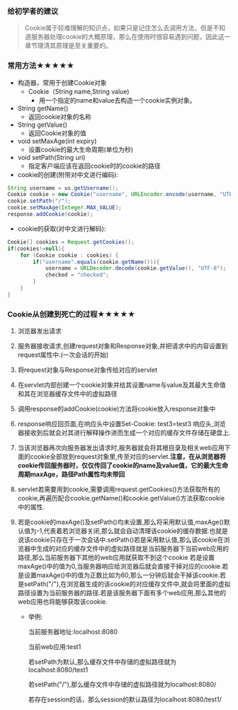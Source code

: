 ### 给初学者的建议

> Cookie属于较难理解的知识点，如果只是记住怎么去调用方法，但是不知道服务器处理cookie的大概原理，那么在使用时很容易遇到问题，因此这一章节理清其原理是至关重要的。

### 常用方法★★★★★

* 构造器，常用于创建Cookie对象
  * Cookie（String name,String value)
    * 用一个指定的name和value去构造一个cookie实例对象。
* String getName()
  * 返回cookie对象的名称
* String getValue()
  * 返回Cookie对象的值
* void setMaxAge(int expiry)
  * 设置cookie的最大生命周期(单位为秒)
* void setPath(String uri)
  * 指定客户端应该在返回cookie时的cookie的路径
* cookie的创建(附带对中文进行编码):

```java
String username = us.getUsername();
Cookie cookie = new Cookie("username", URLEncoder.encode(username, "UTF-8") );//对中文进行转码
cookie.setPath("/");
cookie.setMaxAge(Integer.MAX_VALUE);
response.addCookie(cookie);
```

* cookie的获取(对中文进行解码):

```java
Cookie[] cookies = Request.getCookies();
if(cookies!=null){
	for (Cookie cookie : cookies) {
		if("username".equals(cookie.getName())){
			username = URLDecoder.decode(cookie.getValue(), "UTF-8");
			checked = "checked";
		}
	}
}
```
### Cookie从创建到死亡的过程★★★★★

1. 浏览器发出请求

2. 服务器接收请求,创建request对象和Response对象,并把请求中的内容设置到request属性中.(一次会话的开始)

3. 将request对象与Response对象传给对应的servlet

4. 在servlet内部创建一个cookie对象并给其设置name与value及其最大生命值和其在浏览器缓存文件中的虚拟路径

5. 调用response的addCookie(cookie)方法将cookie放入response对象中

6. response响应回页面,在响应头中设置Set-Cookie: test3=test3 响应头,浏览器接收到后就会对其进行解释操作进而生成一个对应的缓存文件存储在硬盘上.

7. 当该浏览器再次向服务器发出请求时,服务器就会将其根目录及相关web应用下面的cookie全部放到request对象里,传至对应的servlet.**注意，在从浏览器将cookie传回服务器时，仅仅传回了cookie的name及value值，它的最大生命周期maxAge，路径Path属性均未带回**

8. servlet若需要用到cookie,需要调用request.getCookies()方法获取所有的cookie,再遍历配合cookie.getName()和cookie.getValue()方法获取cookie中的属性.

9. 若是cookie的maxAge()及setPath()均未设置,那么将采用默认值,maxAge()默认值为-1,代表着若浏览器关闭,那么就会自动清理该cookie的缓存数据.也就是说该cookie只存在于一次会话中.setPath()若是采用默认值,那么该cookie在浏览器中生成的对应的缓存文件中的虚拟路径就是当前服务器下当前web应用的路径,那么当前服务器下其他的web应用就获取不到这个cookie    若是设置maxAge()中的值为0,当服务器响应给浏览器后就会直接干掉对应的cookie.若是设置maxAge()中的值为正数比如为60,那么一分钟后就会干掉该cookie.若是setPath("/"),在浏览器生成的该cookie的对应缓存文件中,就会将里面的虚拟路径设置为当前服务器的路径.若是该服务器下面有多个web应用,那么其他的web应用也将能够获取该cookie.

   * 举例:

     当前服务器地址:localhost:8080

     当前web应用:test1

     若setPath为默认,那么缓存文件中存储的虚拟路径就为localhost:8080/test1

     若setPath("/"),那么缓存文件中存储的虚拟路径就为localhost:8080/

     若存在session的话，那么session的默认路径为localhost:8080/test1/

